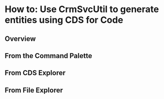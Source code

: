 # How to: Use CrmSvcUtil to generate entities using CDS for Code

## Overview

## From the Command Palette

## From CDS Explorer

## From File Explorer
